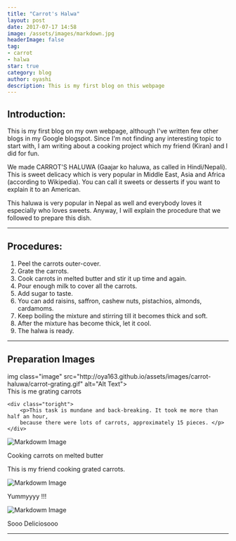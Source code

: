 ```yaml
---
title: "Carrot's Halwa"
layout: post
date: 2017-07-17 14:58
image: /assets/images/markdown.jpg
headerImage: false
tag:
- carrot
- halwa
star: true
category: blog
author: oyashi
description: This is my first blog on this webpage
---
```


## Introduction:

This is my first blog on my own webpage, although I've written few other blogs in my Google blogspot.
Since I'm not finding any interesting topic to start with, I am writing
about a cooking project which my friend (Kiran) and I did for fun.

We made CARROT'S HALUWA (Gaajar ko haluwa, as called in Hindi/Nepali). This is sweet delicacy
which is very popular in Middle East, Asia and Africa (according to Wikipedia). You can call it
sweets or desserts if you want to explain it to an American. 

This haluwa is very popular in Nepal as well and everybody loves it especially who loves sweets.
Anyway, I will explain the procedure that we followed to prepare this dish.

---

## Procedures:

1. Peel the carrots outer-cover.
2. Grate the carrots. 
3. Cook carrots in melted butter and stir it up time and again.
4. Pour enough milk to cover all the carrots.
5. Add sugar to taste.
6. You can add raisins, saffron, cashew nuts, pistachios, almonds, cardamoms.
7. Keep boiling the mixture and stirring till it becomes thick and soft.
8. After the mixture has become thick, let it cool.
9. The halwa is ready.

---

## Preparation Images

<div class="side-by-side">
    <div class="toleft">
        img class="image" src="http://oya163.github.io/assets/images/carrot-haluwa/carrot-grating.gif" alt="Alt Text">
	<figcaption class="caption">This is me grating carrots</figcaption>
    </div>

    <div class="toright">
        <p>This task is mundane and back-breaking. It took me more than half an hour, 
		because there were lots of carrots, approximately 15 pieces. </p>
    </div>
</div>



![Markdowm Image][2]
<figcaption class="caption">Cooking carrots on melted butter</figcaption>

This is my friend cooking grated carrots.

![Markdowm Image][3]
<figcaption class="caption">Yummyyyy !!!</figcaption>

![Markdowm Image][4]
<figcaption class="caption">Sooo Deliciosooo</figcaption>

---

[1]: http://oya163.github.io/assets/images/carrot-haluwa/carrot-grating.gif
[2]: http://oya163.github.io/assets/images/carrot-haluwa/carrot-cooking.gif
[3]: http://oya163.github.io/assets/images/carrot-haluwa/carrot-prepared-1.jpg
[4]: http://oya163.github.io/assets/images/carrot-haluwa/carrot-prepared-2.jpg

